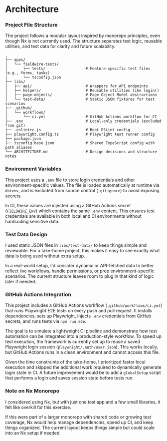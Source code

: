 # Architecture

### Project File Structure

The project follows a modular layout inspired by monorepo principles, even though Nx is not currently used. The structure separates test logic, reusable utilities, and test data for clarity and future scalability.

```
.
├── apps/
│   └── fieldwire-tests/
│       ├── tests/                  # Feature-specific test files (e.g., forms, tasks)
│       └── tsconfig.json
├── libs/
│   ├── api/                        # Wrappers for API endpoints
│   ├── helpers/                    # Reusable utilities like login()
│   ├── page-objects/               # Page Object Model abstractions
│   └── test-data/                  # Static JSON fixtures for test scenarios
├── .github/
│   └── workflows/
│       └── ci.yml                  # GitHub Actions workflow for CI
├── .env                            # Local-only credentials (excluded from git)
├── .eslintrc.js                    # Root ESLint config
├── playwright.config.ts            # Playwright test runner config
├── package.json
├── tsconfig.base.json              # Shared TypeScript config with path aliases
└── ARCHITECTURE.md                 # Design decisions and structure notes
```

### Environment Variables

This project uses a `.env` file to store login credentials and other environment-specific values. The file is loaded automatically at runtime via `dotenv`, and is excluded from source control (`.gitignore`) to avoid exposing secrets.

In CI, these values are injected using a GitHub Actions secret (`FIELDWIRE_ENV`) which contains the same `.env` content. This ensures test credentials are available in both local and CI environments without hardcoding sensitive data.

### Test Data Design

I used static JSON files in `libs/test-data/` to keep things simple and reviewable. For a take-home project, this makes it easy to see exactly what data is being used without extra setup.

In a real-world setup, I'd consider dynamic or API-fetched data to better reflect live workflows, handle permissions, or prep environment-specific scenarios. The current structure leaves room to plug in that kind of logic later if needed.

### GitHub Actions Integration

This project includes a GitHub Actions workflow (`.github/workflows/ci.yml`) that runs Playwright E2E tests on every push and pull request. It installs dependencies, sets up Playwright, injects `.env` credentials from GitHub secrets, and runs tests via `npm run e2e`.

The goal is to simulate a lightweight CI pipeline and demonstrate how test automation can be integrated into a production-style workflow.
To speed up test execution, the framework is currently set up to reuse a saved Playwright login session (`playwright/.auth/user.json`). This works locally, but GitHub Actions runs in a clean environment and cannot access this file.

Given the time constraints of the take-home, I prioritized faster local execution and skipped the additional work required to dynamically generate login state in CI. A future improvement would be to add a `globalSetup` script that performs a login and saves session state before tests run.

### Note on Nx Monorepo

I considered using Nx, but with just one test app and a few small libraries, it felt like overkill for this exercise.

If this were part of a larger monorepo with shared code or growing test coverage, Nx would help manage dependencies, speed up CI, and keep things organized. The current layout keeps things simple but could scale into an Nx setup if needed.

